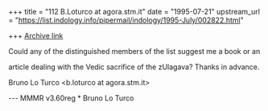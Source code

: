 +++
title = "112 B.Loturco at agora.stm.it"
date = "1995-07-21"
upstream_url = "https://list.indology.info/pipermail/indology/1995-July/002822.html"

+++
[Archive link](https://list.indology.info/pipermail/indology/1995-July/002822.html)

Could any of the distinguished members of the list suggest me a book or an

article dealing with the Vedic sacrifice of the zUlagava?
Thanks in advance.

Bruno Lo Turco
<b.loturco at agora.stm.it>

 --- MMMR v3.60reg * Bruno Lo Turco






